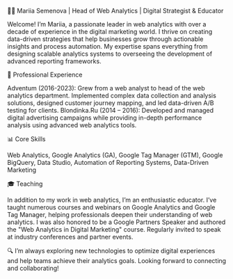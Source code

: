 <!--
**SemenovaMaria/SemenovaMaria** is a ✨ _special_ ✨ repository because its `README.md` (this file) appears on your GitHub profile.

Here are some ideas to get you started:

- 🔭 I’m currently working on ...
- 🌱 I’m currently learning ...
- 👯 I’m looking to collaborate on ...
- 🤔 I’m looking for help with ...
- 💬 Ask me about ...
- 📫 How to reach me: ...
- 😄 Pronouns: ...
- ⚡ Fun fact: ...
-->
👩‍💻 Mariia Semenova | Head of Web Analytics | Digital Strategist & Educator

Welcome! I’m Mariia, a passionate leader in web analytics with over a decade of experience in the digital marketing world. I thrive on creating data-driven strategies that help businesses grow through actionable insights and process automation. My expertise spans everything from designing scalable analytics systems to overseeing the development of advanced reporting frameworks.

🚀 Professional Experience 

Adventum (2016-2023): Grew from a web analyst to head of the web analytics department. Implemented complex data collection and analysis solutions, designed customer journey mapping, and led data-driven A/B testing for clients.
Blondinka.Ru (2014 – 2016): Developed and managed digital advertising campaigns while providing in-depth performance analysis using advanced web analytics tools.

📊 Core Skills 

Web Analytics, Google Analytics (GA), Google Tag Manager (GTM), Google BigQuery, Data Studio, Automation of Reporting Systems, Data-Driven Marketing

🎓 Teaching

In addition to my work in web analytics, I’m an enthusiastic educator. I’ve taught numerous courses and webinars on Google Analytics and Google Tag Manager, helping professionals deepen their understanding of web analytics. I was also honored to be a Google Partners Speaker and authored the "Web Analytics in Digital Marketing" course. Regularly invited to speak at industry conferences and partner events.

🔍 I’m always exploring new technologies to optimize digital experiences and help teams achieve their analytics goals. Looking forward to connecting and collaborating!

